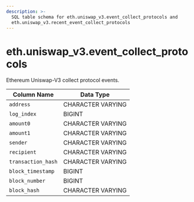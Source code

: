 ```yaml
---
description: >-
  SQL table schema for eth.uniswap_v3.event_collect_protocols and
  eth.uniswap_v3.recent_event_collect_protocols
---
```


# eth.uniswap\_v3.event\_collect\_protocols

Ethereum Uniswap-V3 collect protocol events.

| Column Name        | Data Type         |
| ------------------ | ----------------- |
| `address`          | CHARACTER VARYING |
| `log_index`        | BIGINT            |
| `amount0`          | CHARACTER VARYING |
| `amount1`          | CHARACTER VARYING |
| `sender`           | CHARACTER VARYING |
| `recipient`        | CHARACTER VARYING |
| `transaction_hash` | CHARACTER VARYING |
| `block_timestamp`  | BIGINT            |
| `block_number`     | BIGINT            |
| `block_hash`       | CHARACTER VARYING |

